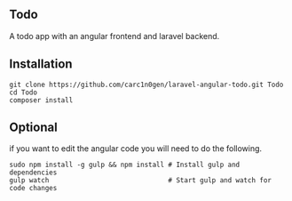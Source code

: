## Todo

A todo app with an angular frontend and laravel backend.

## Installation

```
git clone https://github.com/carc1n0gen/laravel-angular-todo.git Todo
cd Todo
composer install
```

## Optional

if you want to edit the angular code you will need to do the following.

```
sudo npm install -g gulp && npm install # Install gulp and dependencies
gulp watch                              # Start gulp and watch for code changes
```
